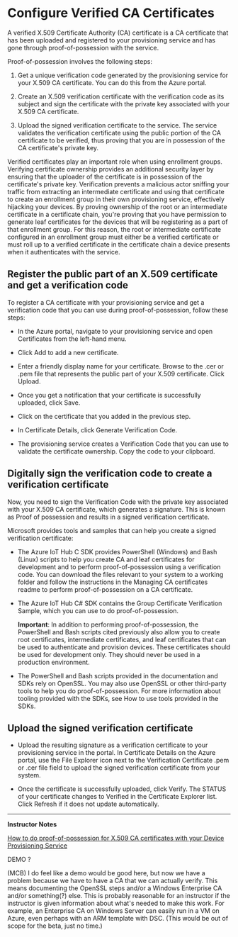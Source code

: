 # Configure Verified CA Certificates

A verified X.509 Certificate Authority (CA) certificate is a CA certificate that has been uploaded and registered to your provisioning service and has gone through proof-of-possession with the service.

Proof-of-possession involves the following steps:

1. Get a unique verification code generated by the provisioning service for your X.509 CA certificate. You can do this from the Azure portal.

1. Create an X.509 verification certificate with the verification code as its subject and sign the certificate with the private key associated with your X.509 CA certificate.

1. Upload the signed verification certificate to the service. The service validates the verification certificate using the public portion of the CA certificate to be verified, thus proving that you are in possession of the CA certificate's private key.

Verified certificates play an important role when using enrollment groups. Verifying certificate ownership provides an additional security layer by ensuring that the uploader of the certificate is in possession of the certificate's private key. Verification prevents a malicious actor sniffing your traffic from extracting an intermediate certificate and using that certificate to create an enrollment group in their own provisioning service, effectively hijacking your devices. By proving ownership of the root or an intermediate certificate in a certificate chain, you're proving that you have permission to generate leaf certificates for the devices that will be registering as a part of that enrollment group. For this reason, the root or intermediate certificate configured in an enrollment group must either be a verified certificate or must roll up to a verified certificate in the certificate chain a device presents when it authenticates with the service. 

## Register the public part of an X.509 certificate and get a verification code

To register a CA certificate with your provisioning service and get a verification code that you can use during proof-of-possession, follow these steps:

* In the Azure portal, navigate to your provisioning service and open Certificates from the left-hand menu.

* Click Add to add a new certificate.

* Enter a friendly display name for your certificate. Browse to the .cer or .pem file that represents the public part of your X.509 certificate. Click Upload.

* Once you get a notification that your certificate is successfully uploaded, click Save.

* Click on the certificate that you added in the previous step.

* In Certificate Details, click Generate Verification Code.

* The provisioning service creates a Verification Code that you can use to validate the certificate ownership. Copy the code to your clipboard.

## Digitally sign the verification code to create a verification certificate

Now, you need to sign the Verification Code with the private key associated with your X.509 CA certificate, which generates a signature. This is known as Proof of possession and results in a signed verification certificate.

Microsoft provides tools and samples that can help you create a signed verification certificate:

* The Azure IoT Hub C SDK provides PowerShell (Windows) and Bash (Linux) scripts to help you create CA and leaf certificates for development and to perform proof-of-possession using a verification code. You can download the files relevant to your system to a working folder and follow the instructions in the Managing CA certificates readme to perform proof-of-possession on a CA certificate.

* The Azure IoT Hub C# SDK contains the Group Certificate Verification Sample, which you can use to do proof-of-possession.

    **Important**: In addition to performing proof-of-possession, the PowerShell and Bash scripts cited previously also allow you to create root certificates, intermediate certificates, and leaf certificates that can be used to authenticate and provision devices. These certificates should be used for development only. They should never be used in a production environment.

* The PowerShell and Bash scripts provided in the documentation and SDKs rely on OpenSSL. You may also use OpenSSL or other third-party tools to help you do proof-of-possession. For more information about tooling provided with the SDKs, see How to use tools provided in the SDKs.

## Upload the signed verification certificate

* Upload the resulting signature as a verification certificate to your provisioning service in the portal. In Certificate Details on the Azure portal, use the File Explorer icon next to the Verification Certificate .pem or .cer file field to upload the signed verification certificate from your system.

* Once the certificate is successfully uploaded, click Verify. The STATUS of your certificate changes to Verified in the Certificate Explorer list. Click Refresh if it does not update automatically.

---

**Instructor Notes**

[How to do proof-of-possession for X.509 CA certificates with your Device Provisioning Service](https://docs.microsoft.com/en-us/azure/iot-dps/how-to-verify-certificates)

DEMO ?

(MCB) I do feel like a demo would be good here, but now we have a problem because we have to have a CA that we can actually verify.  This means documenting the OpenSSL steps and/or a Windows Enterprise CA and/or something(?) else.  This is probably reasonable for an instructor if the instructor is given information about what's needed to make this work.  For example, an Enterprise CA on Windows Server can easily run in a VM on Azure, even perhaps with an ARM template with DSC.  (This would be out of scope for the beta, just no time.)

